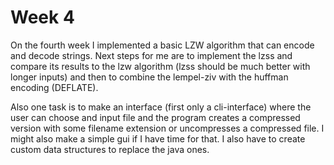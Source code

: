 # Week 4

On the fourth week I implemented a basic LZW algorithm that can encode and decode strings. Next steps for me are to implement the lzss and compare its results to the lzw algorithm (lzss should be much better with longer inputs) and then to combine the lempel-ziv with the huffman encoding (DEFLATE).

Also one task is to make an interface (first only a cli-interface) where the user can choose and input file and the program creates a compressed version with some filename extension or uncompresses a compressed file. I might also make a simple gui if I have time for that. I also have to create custom data structures to replace the java ones.